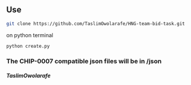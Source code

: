 ## Use

```bash
git clone https://github.com/TaslimOwolarafe/HNG-team-bid-task.git
```
on python terminal
```bash
python create.py
```

### The CHIP-0007 compatible json files will be in /json

##### TaslimOwolarafe